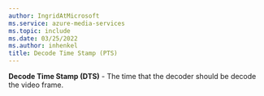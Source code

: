 ```yaml
---
author: IngridAtMicrosoft
ms.service: azure-media-services
ms.topic: include
ms.date: 03/25/2022
ms.author: inhenkel
title: Decode Time Stamp (PTS)
---
```


**Decode Time Stamp (DTS)** - The time that the decoder should be decode the video frame.
